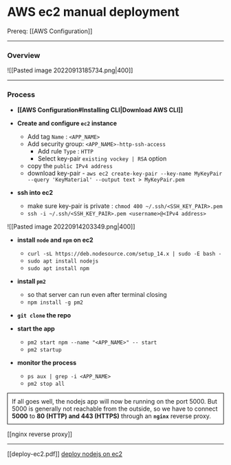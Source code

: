 # AWS ec2 manual deployment
Prereq: [[AWS Configuration]]
___
### Overview
![[Pasted image 20220913185734.png|400]]

___
### Process
- **[[AWS Configuration#Installing CLI|Download AWS CLI]]**
- **Create and configure `ec2` instance**
	- Add tag `Name` : `<APP_NAME>`
	- Add security group: `<APP_NAME>-http-ssh-access`
		- Add rule `Type` : `HTTP`
		- Select key-pair `existing vockey | RSA` option
	- copy the `public IPv4 address`
	- download key-pair - `aws ec2 create-key-pair --key-name MyKeyPair --query 'KeyMaterial' --output text > MyKeyPair.pem`

- **ssh into ec2**  
	- make sure key-pair is private : `chmod 400 ~/.ssh/<SSH_KEY_PAIR>.pem`
	- `ssh -i ~/.ssh/<SSH_KEY_PAIR>.pem <username>@<IPv4 address>`

![[Pasted image 20220914203349.png|400]]

- **install `node` and `npm` on ec2**
	- `curl -sL https://deb.nodesource.com/setup_14.x | sudo -E bash -`
	- `sudo apt install nodejs`
	- `sudo apt install npm`

- **install `pm2`** 
	- so that server can run even after terminal closing
	- `npm install -g pm2`

- **`git clone` the repo**
- **start the app**
	- `pm2 start npm --name "<APP_NAME>" -- start`
	- `pm2 startup`

- **monitor the process**
	- `ps aux | grep -i <APP_NAME>`
	- `pm2 stop all`


<div style="background-color: white; padding: 10px; border: 1px solid black;">
 If all goes well, the nodejs app will now be running on the port 5000. But 5000 is generally not reachable from the outside, so we have to connect <b>5000</b> to <b>80 (HTTP) and 443 (HTTPS)</b> through an <b><code>nginx</code></b> reverse proxy.
</div>

[[nginx reverse proxy]]

___
[[deploy-ec2.pdf]]
[deploy nodejs on ec2](https://ourcodeworld.com/articles/read/977/how-to-deploy-a-node-js-application-on-aws-ec2-server)
